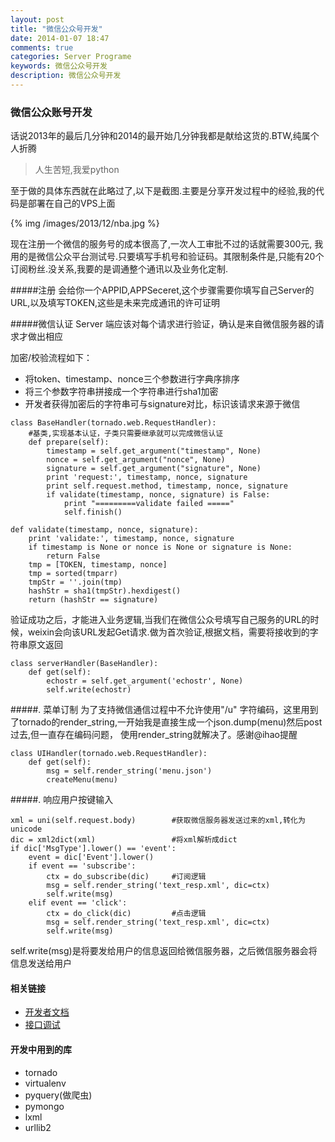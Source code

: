 ```yaml
---
layout: post
title: "微信公众号开发"
date: 2014-01-07 18:47
comments: true
categories: Server Programe
keywords: 微信公众号开发
description: 微信公众号开发 
---
```

### 微信公众账号开发

话说2013年的最后几分钟和2014的最开始几分钟我都是献给这货的.BTW,纯属个人折腾
> 人生苦短,我爱python

至于做的具体东西就在此略过了,以下是截图.主要是分享开发过程中的经验,我的代码是部署在自己的VPS上面

{% img /images/2013/12/nba.jpg %}

现在注册一个微信的服务号的成本很高了,一次人工审批不过的话就需要300元, 我用的是微信公众平台测试号.只要填写手机号和验证码。其限制条件是,只能有20个订阅粉丝.没关系,我要的是调通整个通讯以及业务化定制.

#####注册
会给你一个APPID,APPSeceret,这个步骤需要你填写自己Server的URL,以及填写TOKEN,这些是未来完成通讯的许可证明

#####微信认证
Server 端应该对每个请求进行验证，确认是来自微信服务器的请求才做出相应

加密/校验流程如下：

* 将token、timestamp、nonce三个参数进行字典序排序
* 将三个参数字符串拼接成一个字符串进行sha1加密
* 开发者获得加密后的字符串可与signature对比，标识该请求来源于微信

```
class BaseHandler(tornado.web.RequestHandler):
    #基类,实现基本认证，子类只需要继承就可以完成微信认证
    def prepare(self):
        timestamp = self.get_argument("timestamp", None)
        nonce = self.get_argument("nonce", None)
        signature = self.get_argument("signature", None)
        print 'request:', timestamp, nonce, signature
        print self.request.method, timestamp, nonce, signature
        if validate(timestamp, nonce, signature) is False:
            print "=========validate failed ====="
            self.finish()

def validate(timestamp, nonce, signature):
    print 'validate:', timestamp, nonce, signature
    if timestamp is None or nonce is None or signature is None:
        return False
    tmp = [TOKEN, timestamp, nonce]
    tmp = sorted(tmparr)
    tmpStr = ''.join(tmp)
    hashStr = sha1(tmpStr).hexdigest()
    return (hashStr == signature)
```
验证成功之后，才能进入业务逻辑,当我们在微信公众号填写自己服务的URL的时候，weixin会向该URL发起Get请求.做为首次验证,根据文档，需要将接收到的字符串原文返回
```
class serverHandler(BaseHandler):
    def get(self):
        echostr = self.get_argument('echostr', None)
        self.write(echostr)
``` 


#####. 菜单订制
 为了支持微信通信过程中不允许使用"/u" 字符编码，这里用到了tornado的render_string,一开始我是直接生成一个json.dump(menu)然后post过去,但一直存在编码问题， 使用render_string就解决了。感谢@ihao提醒
```
class UIHandler(tornado.web.RequestHandler):
    def get(self):
        msg = self.render_string('menu.json')
        createMenu(menu)
```


#####. 响应用户按键输入
```
xml = uni(self.request.body)        #获取微信服务器发送过来的xml,转化为unicode
dic = xml2dict(xml)                 #将xml解析成dict
if dic['MsgType'].lower() == 'event':
    event = dic['Event'].lower()
    if event == 'subscribe':
        ctx = do_subscribe(dic)     #订阅逻辑
        msg = self.render_string('text_resp.xml', dic=ctx)
        self.write(msg)
    elif event == 'click':
        ctx = do_click(dic)         #点击逻辑
        msg = self.render_string('text_resp.xml', dic=ctx)
        self.write(msg)
```
self.write(msg)是将要发给用户的信息返回给微信服务器，之后微信服务器会将信息发送给用户


#### 相关链接
- [开发者文档](http://mp.weixin.qq.com/wiki/index.php)
- [接口调试](http://mp.weixin.qq.com/debug/)


#### 开发中用到的库
- tornado
- virtualenv
- pyquery(做爬虫)
- pymongo
- lxml
- urllib2



